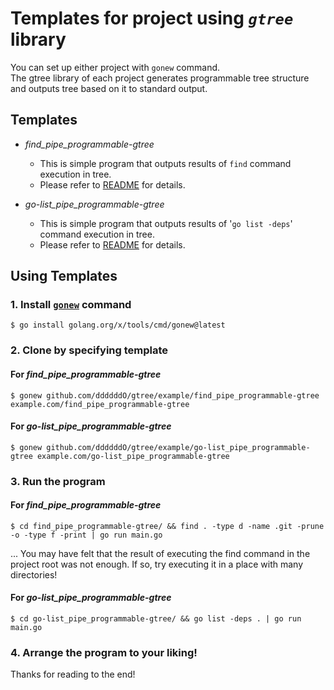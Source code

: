 # Templates for project using *`gtree`* library

You can set up either project with `gonew` command.<br>
The gtree library of each project generates programmable tree structure and outputs tree based on it to standard output.

## Templates
- *find_pipe_programmable-gtree*
  - This is simple program that outputs results of `find` command execution in tree.
  - Please refer to [README](find_pipe_programmable-gtree/README.md) for details.

- *go-list_pipe_programmable-gtree*
  - This is simple program that outputs results of '`go list -deps`' command execution in tree.
  - Please refer to [README](go-list_pipe_programmable-gtree/README.md) for details.

## Using Templates

### 1. Install [`gonew`](https://pkg.go.dev/golang.org/x/tools/cmd/gonew) command

```console
$ go install golang.org/x/tools/cmd/gonew@latest
```

### 2. Clone by specifying template
#### For *find_pipe_programmable-gtree*
```console
$ gonew github.com/ddddddO/gtree/example/find_pipe_programmable-gtree example.com/find_pipe_programmable-gtree
```

#### For *go-list_pipe_programmable-gtree*
```console
$ gonew github.com/ddddddO/gtree/example/go-list_pipe_programmable-gtree example.com/go-list_pipe_programmable-gtree
```

### 3. Run the program
#### For *find_pipe_programmable-gtree*
```console
$ cd find_pipe_programmable-gtree/ && find . -type d -name .git -prune -o -type f -print | go run main.go
```

... You may have felt that the result of executing the find command in the project root was not enough. If so, try executing it in a place with many directories!

#### For *go-list_pipe_programmable-gtree*
```console
$ cd go-list_pipe_programmable-gtree/ && go list -deps . | go run main.go
```

### 4. Arrange the program to your liking!

Thanks for reading to the end!
